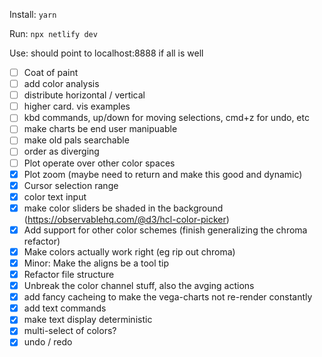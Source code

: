 Install: `yarn`

Run: `npx netlify dev`

Use: should point to localhost:8888 if all is well

- [ ] Coat of paint
- [ ] add color analysis
- [ ] distribute horizontal / vertical
- [ ] higher card. vis examples
- [ ] kbd commands, up/down for moving selections, cmd+z for undo, etc
- [ ] make charts be end user manipuable
- [ ] make old pals searchable
- [ ] order as diverging
- [ ] Plot operate over other color spaces
- [x] Plot zoom (maybe need to return and make this good and dynamic)
- [x] Cursor selection range
- [x] color text input
- [x] make color sliders be shaded in the background (https://observablehq.com/@d3/hcl-color-picker)
- [x] Add support for other color schemes (finish generalizing the chroma refactor)
- [x] Make colors actually work right (eg rip out chroma)
- [x] Minor: Make the aligns be a tool tip
- [x] Refactor file structure
- [x] Unbreak the color channel stuff, also the avging actions
- [x] add fancy cacheing to make the vega-charts not re-render constantly
- [x] add text commands
- [x] make text display deterministic
- [x] multi-select of colors?
- [x] undo / redo
